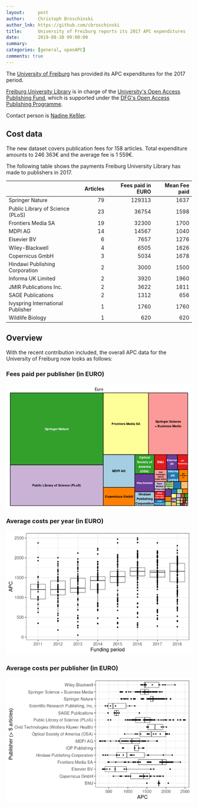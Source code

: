 ```yaml
---
layout:     post
author:     Christoph Broschinski
author_lnk: https://github.com/cbroschinski
title:      University of Freiburg reports its 2017 APC expenditures
date:       2019-08-30 09:00:00
summary:    
categories: [general, openAPC]
comments: true
---
```





The [University of Freiburg](https://www.uni-freiburg.de) has provided its APC expenditures for the 2017 period.

[Freiburg University Library](https://www.ub.uni-freiburg.de/) is in charge of the [University's Open Access Publishing Fund](https://www.ub.uni-freiburg.de/unterstuetzung/elektronisch-publizieren/open-access/publikationsfonds/), which is supported under the [DFG's Open Access Publishing Programme](http://www.dfg.de/en/research_funding/programmes/infrastructure/lis/funding_opportunities/open_access/).

Contact person is [Nadine Keßler](mailto:nadine.kessler@ub.uni-freiburg.de).

## Cost data



The new dataset covers publication fees for 158 articles. Total expenditure amounts to 246 363€ and the average fee is 1 559€.

The following table shows the payments Freiburg University Library has made to publishers in 2017.


|                                  | Articles| Fees paid in EURO| Mean Fee paid|
|:---------------------------------|--------:|-----------------:|-------------:|
|Springer Nature                   |       79|            129313|          1637|
|Public Library of Science (PLoS)  |       23|             36754|          1598|
|Frontiers Media SA                |       19|             32300|          1700|
|MDPI AG                           |       14|             14567|          1040|
|Elsevier BV                       |        6|              7657|          1276|
|Wiley-Blackwell                   |        4|              6505|          1626|
|Copernicus GmbH                   |        3|              5034|          1678|
|Hindawi Publishing Corporation    |        2|              3000|          1500|
|Informa UK Limited                |        2|              3920|          1960|
|JMIR Publications Inc.            |        2|              3622|          1811|
|SAGE Publications                 |        2|              1312|           656|
|Ivyspring International Publisher |        1|              1760|          1760|
|Wildlife Biology                  |        1|               620|           620|

## Overview

With the recent contribution included, the overall APC data for the University of Freiburg now looks as follows:

### Fees paid per publisher (in EURO)

![plot of chunk tree_freiburg_2019_08_30_full](/figure/tree_freiburg_2019_08_30_full-1.png)

###  Average costs per year (in EURO)

![plot of chunk box_freiburg_2019_08_30_year_full](/figure/box_freiburg_2019_08_30_year_full-1.png)

###  Average costs per publisher (in EURO)

![plot of chunk box_freiburg_2019_08_30_publisher_full](/figure/box_freiburg_2019_08_30_publisher_full-1.png)
